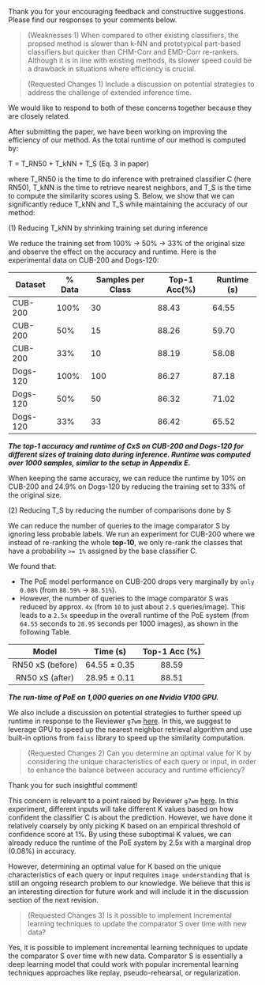 Thank you for your encouraging feedback and constructive suggestions. Please find our responses to your comments below.

> (Weaknesses 1) When compared to other existing classifiers, the propsed method is slower than k-NN and prototypical part-based classifiers but quicker than CHM-Corr and EMD-Corr re-rankers. Although it is in line with existing methods, its slower speed could be a drawback in situations where efficiency is crucial.

> (Requested Changes 1) Include a discussion on potential strategies to address the challenge of extended inference time.

We would like to respond to both of these concerns together because they are closely related.

After submitting the paper, we have been working on improving the efficiency of our method.
As the total runtime of our method is computed by: 

T = T_RN50 + T_kNN + T_S (Eq. 3 in paper) 

where T_RN50 is the time to do inference with pretrained classifier C (here RN50), T_kNN is the time to retrieve nearest neighbors, and T_S is the time to compute the similarity scores using S.
Below, we show that we can significantly reduce T_kNN and T_S while maintaining the accuracy of our method:

(1) Reducing T_kNN by shrinking training set during inference

We reduce the training set from 100% → 50% → 33% of the original size and observe the effect on the accuracy and runtime.
Here is the experimental data on CUB-200 and Dogs-120:

| Dataset   | % Data | Samples per Class | Top-1 Acc(%) | Runtime (s) |
|-----------|--------|-------------------|--------------|-------------|
| CUB-200   | 100%   | 30                | 88.43        | 64.55       |
| CUB-200   | 50%    | 15                | 88.26        | 59.70       |
| CUB-200   | 33%    | 10                | 88.19        | 58.08       |
| Dogs-120  | 100%   | 100               | 86.27        | 87.18       | 
| Dogs-120  | 50%    | 50                | 86.32        | 71.02       |
| Dogs-120  | 33%    | 33                | 86.42        | 65.52       |

**_The top-1 accuracy and runtime of CxS on CUB-200 and Dogs-120 for different sizes of training data during inference. Runtime was computed over 1000 samples, similar to the setup in Appendix E._**

When keeping the same accuracy, we can reduce the runtime by 10% on CUB-200 and 24.9% on Dogs-120 by reducing the training set to 33% of the original size.

(2) Reducing T_S by reducing the number of comparisons done by S 

We can reduce the number of queries to the image comparator S by ignoring less probable labels.
We run an experiment for CUB-200 where we instead of re-ranking the whole **top-10**, we only re-rank the classes that have a probability `>= 1%` assigned by the base classifier C.

We found that:
- The PoE model performance on CUB-200 drops very marginally by `only 0.08%` (from `88.59%` → `88.51%`).
- However, the number of queries to the image comparator S was reduced by approx. `4x` (from `10` to just about `2.5` queries/image).
This leads to a `2.5x` speedup in the overall runtime of the PoE system (from `64.55` seconds to `28.95` seconds per 1000 images), as shown in the following Table.

|               Model                |   Time (s)   | Top-1 Acc (%) |
|:----------------------------------:|:------------:|:-------------:|
|          RN50 xS (before)          | 64.55 ± 0.35 |     88.59     |
|          RN50 xS (after)           | 28.95 ± 0.11 |     88.51     |

**_The run-time of PoE on 1,000 queries on one Nvidia V100 GPU._**

We also include a discussion on potential strategies to further speed up runtime in response to the Reviewer `g7wm` [here](https://openreview.net/forum?id=OcFjqiJ98b&noteId=XuB3bY6d9q).
In this, we suggest to leverage GPU to speed up the nearest neighbor retrieval algorithm and use built-in options from `faiss` library to speed up the similarity computation.

> (Requested Changes 2) Can you determine an optimal value for K by considering the unique characteristics of each query or input, in order to enhance the balance between accuracy and runtime efficiency?

Thank you for such insightful comment!

This concern is relevant to a point raised by Reviewer `g7wm` [here](https://openreview.net/forum?id=OcFjqiJ98b&noteId=XuB3bY6d9q).
In this experiment, different inputs will take different K values based on how confident the classifier C is about the prediction.
However, we have done it relatively coarsely by only picking K based on an empirical threshold of confidence score at 1%.
By using these suboptimal K values, we can already reduce the runtime of the PoE system by 2.5x with a marginal drop (0.08%) in accuracy.

However, determining an optimal value for K based on the unique characteristics of each query or input requires `image understanding` that is still an ongoing research problem to our knowledge.
We believe that this is an interesting direction for future work and will include it in the discussion section of the next revision.

> (Requested Changes 3) Is it possible to implement incremental learning techniques to update the comparator S over time with new data?

Yes, it is possible to implement incremental learning techniques to update the comparator S over time with new data.
Comparator S is essentially a deep learning model that could work with popular incremental learning techniques approaches like replay, pseudo-rehearsal, or regularization.